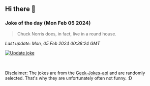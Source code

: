 ## Hi there 👋

### Joke of the day (Mon Feb 05 2024)
<!-- joke -->
>Chuck Norris does, in fact, live in a round house.
<!-- /joke -->

*Last update: Mon, 05 Feb 2024 00:38:24 GMT*

[![Update joke](https://github.com/nclskfm/nclskfm/actions/workflows/joke.yml/badge.svg)](https://github.com/nclskfm/nclskfm/actions/workflows/joke.yml)

<br><br>
Disclaimer: The jokes are from the [Geek-Jokes-api](https://github.com/sameerkumar18/geek-joke-api) and are randomly selected. That's why they are unfortunately often not funny. :D
